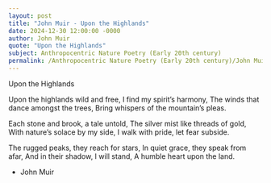 ```yaml
---
layout: post
title: "John Muir - Upon the Highlands"
date: 2024-12-30 12:00:00 -0000
author: John Muir
quote: "Upon the Highlands"
subject: Anthropocentric Nature Poetry (Early 20th century)
permalink: /Anthropocentric Nature Poetry (Early 20th century)/John Muir/John Muir - Upon the Highlands
---
```


Upon the Highlands

Upon the highlands wild and free,
I find my spirit’s harmony,
The winds that dance amongst the trees,
Bring whispers of the mountain’s pleas.

Each stone and brook, a tale untold,
The silver mist like threads of gold,
With nature’s solace by my side,
I walk with pride, let fear subside.

The rugged peaks, they reach for stars,
In quiet grace, they speak from afar,
And in their shadow, I will stand,
A humble heart upon the land.

- John Muir
